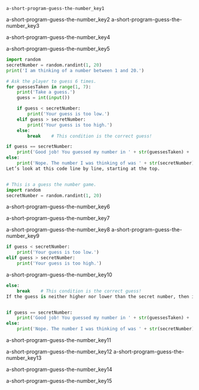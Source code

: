 ```ngMeta
a-short-program-guess-the-number_key1
```

a-short-program-guess-the-number_key2
a-short-program-guess-the-number_key3



a-short-program-guess-the-number_key4



a-short-program-guess-the-number_key5
```python
import random
secretNumber = random.randint(1, 20)
print('I am thinking of a number between 1 and 20.')

# Ask the player to guess 6 times.
for guessesTaken in range(1, 7):
    print('Take a guess.')
    guess = int(input())

    if guess < secretNumber:
        print('Your guess is too low.')
    elif guess > secretNumber:
        print('Your guess is too high.')
    else:
        break    # This condition is the correct guess!

if guess == secretNumber:
    print('Good job! You guessed my number in ' + str(guessesTaken) + ' guesses!')
else:
    print('Nope. The number I was thinking of was ' + str(secretNumber))
Let’s look at this code line by line, starting at the top.


# This is a guess the number game.
import random
secretNumber = random.randint(1, 20)
```
a-short-program-guess-the-number_key6



a-short-program-guess-the-number_key7


a-short-program-guess-the-number_key8
a-short-program-guess-the-number_key9


```python
if guess < secretNumber:
    print('Your guess is too low.')
elif guess > secretNumber:
    print('Your guess is too high.')
```
a-short-program-guess-the-number_key10


```python
else:
    break    # This condition is the correct guess!
If the guess is neither higher nor lower than the secret number, then it must be equal to the secret number, in which case you want the program execution to break out of the for loop.


if guess == secretNumber:
    print('Good job! You guessed my number in ' + str(guessesTaken) + ' guesses!')
else:
    print('Nope. The number I was thinking of was ' + str(secretNumber))
```
a-short-program-guess-the-number_key11


a-short-program-guess-the-number_key12
a-short-program-guess-the-number_key13


a-short-program-guess-the-number_key14


a-short-program-guess-the-number_key15
